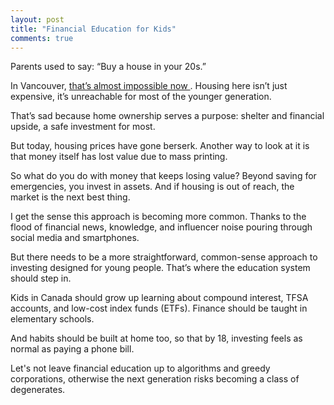 ```yaml
---
layout: post
title: "Financial Education for Kids"
comments: true
---
```


Parents used to say: “Buy a house in your 20s.”

<p>
  In Vancouver, 
  <a href="https://vancouversun.com/business/real-estate/housing-affordability-vancouver-rbc-report">
    that’s almost impossible now
  </a>. 
  Housing here isn’t just expensive, it’s unreachable for most of the younger generation.
</p>

That’s sad because home ownership serves a purpose: shelter and financial upside, a safe investment for most.

But today, housing prices have gone berserk. Another way to look at it is that money itself has lost value due to mass printing.

So what do you do with money that keeps losing value? Beyond saving for emergencies, you invest in assets. And if housing is out of reach, the market is the next best thing.

I get the sense this approach is becoming more common. Thanks to the flood of financial news, knowledge, and influencer noise pouring through social media and smartphones.

But there needs to be a more straightforward, common-sense approach to investing designed for young people. That’s where the education system should step in.

Kids in Canada should grow up learning about compound interest, TFSA accounts, and low-cost index funds (ETFs). Finance should be taught in elementary schools.

And habits should be built at home too, so that by 18, investing feels as normal as paying a phone bill.

Let's not leave financial education up to algorithms and greedy corporations, otherwise the next generation risks becoming a class of degenerates.

